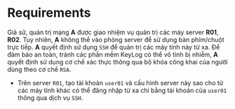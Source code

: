 # Requirements

Giả sử, quản trị mạng **A** được giao nhiệm vụ quản trị các máy server **R01**, **R02**. Tuy nhiên, **A** không thể vào phòng server để sử dụng bàn phím/chuột trực tiếp. **A** quyết định sử dụng `SSH` để quản trị các máy tính này từ xa. Để đảm bảo an toàn, tránh các phần mềm KeyLog có thể vô tình bị nhiễm, **A** quyết định sử dụng cơ chế xác thực thông qua bộ khóa công khai của người dùng theo cơ chế `RSA`.

-   Trên server `R01`, tạo tài khoản `user01` và cấu hình server này sao cho từ các máy tính khác có thể đăng nhập từ xa chỉ bằng tài khoản của `user01` thông qua dịch vụ `SSH`.